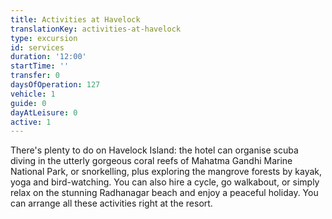 ```yaml
---
title: Activities at Havelock
translationKey: activities-at-havelock
type: excursion
id: services
duration: '12:00'
startTime: ''
transfer: 0
daysOfOperation: 127
vehicle: 1
guide: 0
dayAtLeisure: 0
active: 1
---
```

There's plenty to do on Havelock Island: the hotel can organise scuba diving in the utterly gorgeous coral reefs of Mahatma Gandhi Marine National Park, or snorkelling, plus exploring the mangrove forests by kayak, yoga and bird-watching. You can also hire a cycle, go walkabout, or simply relax on the stunning Radhanagar beach and enjoy a peaceful holiday. You can arrange all these activities right at the resort.